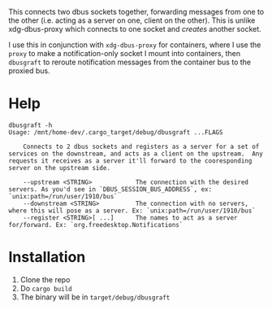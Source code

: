This connects two dbus sockets together, forwarding messages from one to the other (i.e. acting as a server on one, client on the other). This is unlike xdg-dbus-proxy which connects to one socket and _creates_ another socket.

I use this in conjunction with `xdg-dbus-proxy` for containers, where I use the `proxy` to make a notification-only socket I mount into containers, then `dbusgraft` to reroute notification messages from the container bus to the proxied bus.

# Help

```
dbusgraft -h                                                                                         
Usage: /mnt/home-dev/.cargo_target/debug/dbusgraft ...FLAGS

    Connects to 2 dbus sockets and registers as a server for a set of services on the downstream, and acts as a client on the upstream.  Any requests it receives as a server it'll forward to the cooresponding server on the upstream side.

    --upstream <STRING>            The connection with the desired servers. As you'd see in `DBUS_SESSION_BUS_ADDRESS`, ex: `unix:path=/run/user/1910/bus`
    --downstream <STRING>          The connection with no servers, where this will pose as a server. Ex: `unix:path=/run/user/1910/bus`
    --register <STRING>[ ...]      The names to act as a server for/forward. Ex: `org.freedesktop.Notifications`

```

# Installation

1. Clone the repo
2. Do `cargo build`
3. The binary will be in `target/debug/dbusgraft`